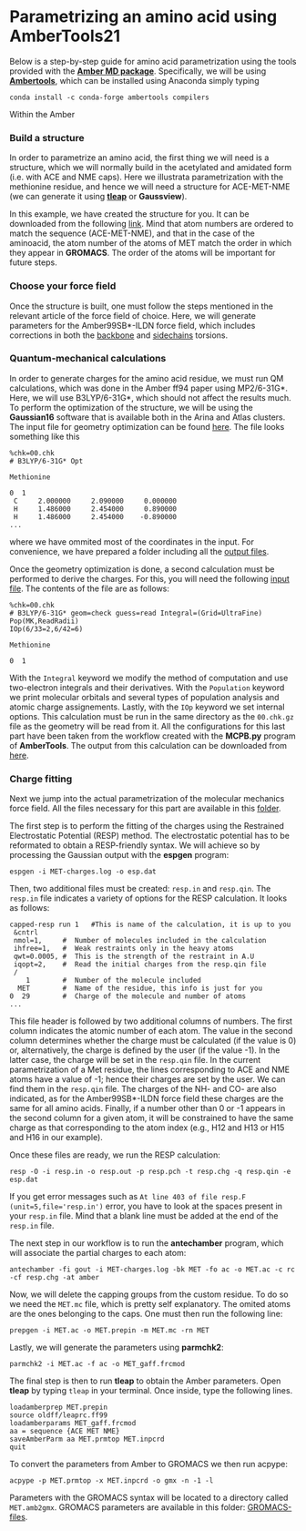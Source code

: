 # Parametrizing an amino acid using AmberTools21
Below is a step-by-step guide for amino acid parametrization
using the tools provided with the 
[**Amber MD package**](https://ambermd.org/). Specifically, we
will be using [**Ambertools**](https://ambermd.org/AmberTools.php),
which can be installed using Anaconda simply typing
```
conda install -c conda-forge ambertools compilers
```
Within the Amber 

### Build a structure
In order to parametrize an amino acid, the first thing we will 
need is a structure, which we will normally build in the 
acetylated and amidated form (i.e. with ACE and NME caps). 
Here we illustrata parametrization with the methionine residue,
and hence we will need a structure for ACE-MET-NME (we can generate
it using [**tleap**](Amber/peptide.md) or **Gaussview**). 

In this example, we have created the structure for you. It can be 
downloaded from the following [link](https://drive.google.com/file/d/14VTesUlBdBR3O2gln5xxqVhOX5dlqAq7/view?usp=sharing).
Mind that atom numbers are ordered to match the sequence (ACE-MET-NME), and
that in the case of the aminoacid, the atom number of the atoms of MET
match the order in which they appear in **GROMACS**. The order of the atoms
will be important for future steps.


### Choose your force field 
Once the structure is built, one must follow the steps mentioned in the
relevant article of the force field of choice. Here, we will generate 
parameters for the 
Amber99SB\*-ILDN force field, which includes corrections in both 
the [backbone](https://doi.org/10.1021/jp901540t) and 
[sidechains](https://doi.org/10.1002/prot.22711) torsions. 


### Quantum-mechanical calculations
In order to generate charges for the amino acid residue, we
must run QM calculations, which was done in the Amber ff94 paper
using MP2/6-31G\*. Here, we will use B3LYP/6-31G\*, which should
not affect the results much.
To perform the optimization of the structure, we will be using the 
**Gaussian16** software that is available both in the Arina and Atlas
clusters. The input file for geometry optimization can be found
 [here](https://drive.google.com/file/d/1uwgWsbBYX_GkuoYXiIxZOoyUzQeSApi5/view?usp=sharing).
The file looks something like this
```
%chk=00.chk
# B3LYP/6-31G* Opt

Methionine

0  1
 C     2.000000     2.090000     0.000000
 H     1.486000     2.454000     0.890000
 H     1.486000     2.454000    -0.890000
...
```
where we have ommited most of the coordinates in the input. 
For convenience, we have prepared a folder including all the 
[output files](https://drive.google.com/drive/folders/1KP_juucM5HoVWYu1N6cnb1D87KyUdrr3?usp=sharing).

Once the geometry optimization is done, a second calculation must be performed
 to derive the charges. For this, you will need the following [input 
file](https://drive.google.com/file/d/1OtG-hHixxj28nn3dZAFq_VbB3i3yNOQJ/view?usp=sharing).
The contents of the file are as follows:
```
%chk=00.chk
# B3LYP/6-31G* geom=check guess=read Integral=(Grid=UltraFine) Pop(MK,ReadRadii)
IOp(6/33=2,6/42=6)

Methionine

0  1
```
With the `Integral` keyword we modify the method of computation and use 
two-electron integrals and their derivatives. 
With the `Population` keyword we print molecular orbitals
and several types of population analysis and atomic charge assignements.
Lastly, with the `IOp` keyword we set internal options. 
This calculation must be run in the same directory as the `00.chk.gz`
file as the geometry will be read from it.
All the configurations for this last part have been taken from the workflow
 created with the **MCPB.py** program of **AmberTools**. 
The output from this 
calculation can be downloaded from [here](https://drive.google.com/drive/folders/1fBlb3yddsKRmj5ysZJMOxwwqVAsf7Kdv?usp=sharing).

### Charge fitting 
Next we jump into the actual parametrization of the molecular mechanics
force field. All the files necessary for this part are available in this
[folder](
https://drive.google.com/drive/folders/1CScwN_MEvd2U18LFbZkF3OLA9JXDM8AF?usp=sharing).

The first step is to perform the fitting of the charges using 
the Restrained Electrostatic Potential (RESP) method. The electrostatic 
potential has to be reformated to obtain a RESP-friendly syntax. We will
achieve so by processing the Gaussian output with the **espgen**
program:
```
espgen -i MET-charges.log -o esp.dat
```

Then, two additional files must be created: `resp.in` and `resp.qin`.
The `resp.in` file indicates a variety of options for the RESP calculation.
It looks as follows:
```
capped-resp run 1	#This is name of the calculation, it is up to you
 &cntrl
 nmol=1,     #  Number of molecules included in the calculation
 ihfree=1,   #  Weak restraints only in the heavy atoms
 qwt=0.0005, #  This is the strength of the restraint in A.U
 iqopt=2,    #  Read the initial charges from the resp.qin file
 /
    1        #  Number of the molecule included
  MET        #  Name of the residue, this info is just for you
0  29        #  Charge of the molecule and number of atoms
...
```
This file header is followed by two additional columns of numbers. 
The first column indicates the atomic number of each atom. The value 
in the second column determines whether the charge must be calculated
 (if the value is 0) or, alternatively, the charge is defined by the user
 (if the value -1). 
In the latter case, the charge will be set in the `resp.qin` file.
In the current parametrization of a Met residue, the lines corresponding
 to ACE and NME atoms have a value of -1; hence their charges are set 
by the user. We can find them in the `resp.qin` file. 
The charges of the NH- and CO- are also indicated, as for the
Amber99SB\*-ILDN force field these charges are the same for all amino acids.
Finally, if a number other than 0 or -1 appears in the second column for
a given atom, it will be constrained to have the same charge as that
corresponding to the atom index (e.g., H12 and H13 or H15 and H16
in our example).

Once these files are ready, we run the RESP calculation:
```
resp -O -i resp.in -o resp.out -p resp.pch -t resp.chg -q resp.qin -e esp.dat
```
If you get error messages such as 
`At line 403 of file resp.F (unit=5,file='resp.in')`
error, you have to look at the spaces present in your `resp.in` file. Mind
that a blank line must be added at the end of the `resp.in` file.

The next step in our workflow is to run the **antechamber**  program, 
which will associate the partial charges to each atom:
```
antechamber -fi gout -i MET-charges.log -bk MET -fo ac -o MET.ac -c rc -cf resp.chg -at amber
```

Now, we will delete the capping groups from the custom residue.
To do so we need the `MET.mc` file, which is pretty self explanatory. The omited atoms are the ones belonging to the caps. 
One must then run the following line:
```
prepgen -i MET.ac -o MET.prepin -m MET.mc -rn MET
```

Lastly, we will generate the parameters using **parmchk2**:
```
parmchk2 -i MET.ac -f ac -o MET_gaff.frcmod
```

The final step is then to run **tleap** to obtain the Amber
 parameters. Open **tleap** by typing `tleap` in your terminal.
Once inside, type the following lines.

```
loadamberprep MET.prepin
source oldff/leaprc.ff99
loadamberparams MET_gaff.frcmod
aa = sequence {ACE MET NME}
saveAmberParm aa MET.prmtop MET.inpcrd
quit
```

To convert the parameters from Amber to GROMACS we then run acpype:

```
acpype -p MET.prmtop -x MET.inpcrd -o gmx -n -1 -l
```

Parameters with the GROMACS syntax will be located to a directory
called `MET.amb2gmx`. GROMACS parameters are available in this folder:
[GROMACS-files](https://drive.google.com/drive/folders/1c6v6RRbjuviPSuCLcg-vlnU8uC0RR6Ya?usp=sharing).
